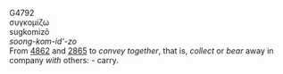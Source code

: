 <body>
  <p>G4792<br>  συγκομίζω  <br> sugkomizō  <br><i>soong-kom-id‘-zo </i><br>From <a href="g4862.htm">4862</a> and <a href="g2865.htm">2865</a>  to <i>convey</i> <i>together</i>, that is, <i>collect</i> or <i>bear</i> away in company <i>with</i> others: - carry.<br></p>
 </body>